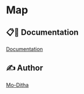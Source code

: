 # Map




## 📋🎇 Documentation

[Documentation](https://github.com/Mo-Ditha/Robotic_Application/blob/main/code.ino)

## ✍ Author

[Mo-Ditha](https://github.com/Mo-Ditha)

